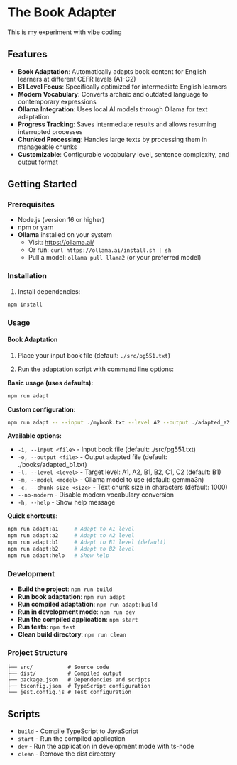 # The Book Adapter

This is my experiment with vibe coding


## Features

- **Book Adaptation**: Automatically adapts book content for English learners at different CEFR levels (A1-C2)
- **B1 Level Focus**: Specifically optimized for intermediate English learners
- **Modern Vocabulary**: Converts archaic and outdated language to contemporary expressions
- **Ollama Integration**: Uses local AI models through Ollama for text adaptation
- **Progress Tracking**: Saves intermediate results and allows resuming interrupted processes
- **Chunked Processing**: Handles large texts by processing them in manageable chunks
- **Customizable**: Configurable vocabulary level, sentence complexity, and output format

## Getting Started

### Prerequisites

- Node.js (version 16 or higher)
- npm or yarn
- **Ollama** installed on your system
  - Visit: https://ollama.ai/
  - Or run: `curl https://ollama.ai/install.sh | sh`
  - Pull a model: `ollama pull llama2` (or your preferred model)

### Installation

1. Install dependencies:
```bash
npm install
```

### Usage

#### Book Adaptation

1. Place your input book file (default: `./src/pg551.txt`)

2. Run the adaptation script with command line options:

**Basic usage (uses defaults):**
```bash
npm run adapt
```

**Custom configuration:**
```bash
npm run adapt -- --input ./mybook.txt --level A2 --output ./adapted_a2.txt
```

**Available options:**
- `-i, --input <file>` - Input book file (default: ./src/pg551.txt)
- `-o, --output <file>` - Output adapted file (default: ./books/adapted_b1.txt)
- `-l, --level <level>` - Target level: A1, A2, B1, B2, C1, C2 (default: B1)
- `-m, --model <model>` - Ollama model to use (default: gemma3n)
- `-c, --chunk-size <size>` - Text chunk size in characters (default: 1000)
- `--no-modern` - Disable modern vocabulary conversion
- `-h, --help` - Show help message

**Quick shortcuts:**
```bash
npm run adapt:a1     # Adapt to A1 level
npm run adapt:a2     # Adapt to A2 level
npm run adapt:b1     # Adapt to B1 level (default)
npm run adapt:b2     # Adapt to B2 level
npm run adapt:help   # Show help
```

### Development

- **Build the project**: `npm run build`
- **Run book adaptation**: `npm run adapt`
- **Run compiled adaptation**: `npm run adapt:build`
- **Run in development mode**: `npm run dev`
- **Run the compiled application**: `npm start`
- **Run tests**: `npm test`
- **Clean build directory**: `npm run clean`

### Project Structure

```
├── src/           # Source code
├── dist/          # Compiled output
├── package.json   # Dependencies and scripts
├── tsconfig.json  # TypeScript configuration
└── jest.config.js # Test configuration
```

## Scripts

- `build` - Compile TypeScript to JavaScript
- `start` - Run the compiled application
- `dev` - Run the application in development mode with ts-node
- `clean` - Remove the dist directory
